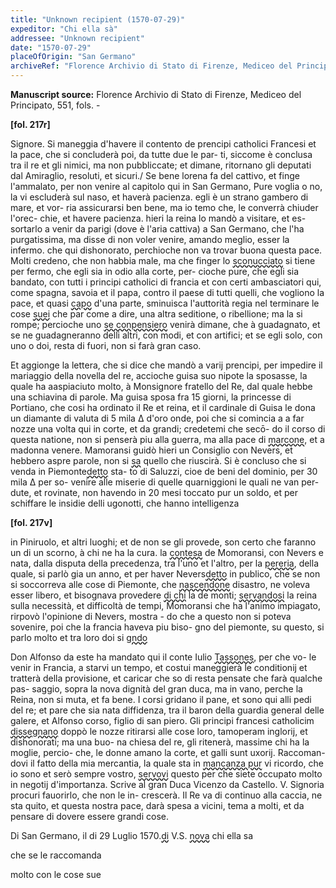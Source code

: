 ```yaml
---
title: "Unknown recipient (1570-07-29)"
expeditor: "Chi ella sà"
addressee: "Unknown recipient"
date: "1570-07-29"
placeOfOrigin: "San Germano"
archiveRef: "Florence Archivio di Stato di Firenze, Mediceo del Principato, 551, fols. -"
---
```


**Manuscript source:** Florence Archivio di Stato di Firenze, Mediceo del Principato, 551, fols. -

**[fol. 217r]**


Signore. Si maneggia d'havere il contento de prencipi catholici Francesi et la pace, che si concluderà poi, da tutte due le par-
ti, siccome è conclusa tra il re et gli nimici, ma non pubbliccate; et 
dimane, ritornano gli deputati dal Amiraglio, resoluti, et sicuri./ 
Se bene lorena fa del cattivo, et finge l'ammalato, per non venire 
al capitolo qui in San Germano, Pure voglia o no, la vi escluderà sul 
naso, et haverà pacienza. egli è un strano gambero di mare, et vor-
ria assicurarsi ben bene, ma io temo che, le converrà  chiuder l'orec-
chie, et havere pacienza. hieri la reina lo mandò a visitare, et es-
sortarlo a venir da parigi (dove è l'aria cattiva) a San Germano, 
che l'ha purgatissima, ma disse di non voler venire, amando meglio, 
esser la infermo. che qui dishonorato, perchioche non va trovar buona 
questa pace. Molti credeno, che non habbia male, ma che finger lo 
<span style="text-decoration: underline wavy;">sconucciato</span> si tiene per fermo, che egli sia in odio alla corte, per-
cioche pure, che egli sia bandato, con tutti i principi catholici di francia et con certi ambasciatori qui, come spagna, savoia et il papa, 
contro il paese di tutti quelli, che vogliono la pace, et quasi <span style="text-decoration: underline wavy;">capo</span>
d'una parte, sminuisca l'auttorità regia nel terminare le cose <span style="text-decoration: underline wavy;">suei</span> che par come a dire, una altra seditione, o ribellione; ma la si 
rompe; percioche uno <span style="text-decoration: underline wavy;">se conpensiero</span> venirà dimane, che à guadagnato, 
et se ne guadagneranno  delli altri, con modi, et con artifici; et se 
egli solo, con uno o doi, resta di fuori, non si farà gran caso.


Et aggionge la lettera, che si dice che mandò a varij prencipi, per 
impedire il mariaggio della novella del re, accioche guisa suo 
nipote la sposasse, la quale ha aaspiaciuto molto, à Monsignore fratello 
del Re, dal quale hebbe una schiavina di parole. Ma 
guisa sposa fra 15 giorni, la princesse di Portiano, che cosi ha 
ordinato il Re et reina, et il cardinale di Guisa le dona un 
diamante di valuta di 5 mila Δ d'oro onde, poi che si comincia a 
a far nozze una volta qui in corte, et da grandi; credetemi che secō-
do il corso di questa natione, non si penserà piu alla guerra, ma 
alla pace di <span style="text-decoration: underline wavy;">marcone</span>, et a madonna venere. Mamoransi guidò 
hieri un Consiglio con Nevers, et hebbero aspre parole, non si <span style="text-decoration: underline wavy;">sa</span> quello 
che riuscirà. Si è concluso che si venda in Piemonte<span style="text-decoration: underline wavy;">detto</span> sta-
to di Saluzzi, cioe de beni del dominio, per 30 mila Δ per so-
venire alle miserie di quelle quarniggioni le quali ne van per-
dute, et rovinate, non havendo in 20 mesi toccato pur un soldo, 
et per schiffare le insidie delli ugonotti, che hanno  intelligenza


**[fol. 217v]**


in Piniruolo, et altri luoghi; et de non se gli provede, son certo che faranno un 
di un scorno, à chi ne ha la cura. la <span style="text-decoration: underline wavy;">contesa</span> de Momoransi, con Nevers
e nata, dalla disputa della precedenza, tra l'uno et l'altro, per la 
<span style="text-decoration: underline wavy;">pereria</span>, della quale, si parlò gia un anno, et per haver Nevers<span style="text-decoration: underline wavy;">detto</span>
in publico, che se non si soccorreva alle cose di Piemonte, che <span style="text-decoration: underline wavy;">nascendone</span>
disastro, ne voleva esser libero, et bisognava provedere <span style="text-decoration: underline wavy;">di chi</span> la de 
monti; <span style="text-decoration: underline wavy;">servandosi</span> la reina sulla necessità, et difficoltà de tempi, Momoransi che ha l'animo impiagato, rirpovò l'opinione di Nevers, mostra -
do che a questo non si poteva sovenire, poi che la francia haveva piu biso-
gno del piemonte, su questo, si parlo molto et tra loro doi si <span style="text-decoration: underline wavy;">gndo</span>


Don Alfonso da este ha mandato qui il conte Iulio <span style="text-decoration: underline wavy;">Tassones</span>, per che vo-
le venir in Francia, a starvi un tempo, et costui maneggierà le conditionij 
et tratterà della provisione, et caricar che so di resta pensate che farà qualche pas-
saggio, sopra la nova dignità del gran duca, ma in vano, perche la 
Reina, non si muta, et fa bene. I corsi gridano il pane, et sono qui 
alli pedi del re; et pare che sia nata diffidenza, tra il baron 
della guardia general delle galere, et Alfonso corso, figlio di san 
piero. Gli principi francesi catholicim <span style="text-decoration: underline wavy;">dissegnano</span> doppò le nozze 
ritirarsi alle cose loro, tamoperam inglorij, et dishonorati; ma una buo-
na chiesa del re, gli ritenerà, massime chi ha la moglie, percio-
che, le donne amano la corte, et galli sunt uxorij. Raccoman-
dovi il fatto della mia mercantia, la quale sta in <span style="text-decoration: underline wavy;">mancanza pur</span>
vi ricordo, che io sono et serò sempre vostro, <span style="text-decoration: underline wavy;">servovi</span> questo per 
che siete occupato molto in negotij d'importanza. Scrive al gran 
Duca Vicenzo da Castello. V. Signoria procuri fauorirlo, che non  le in-
crescerà. Il Re va di continuo alla caccia, ne sta quito, et 
questa nostra  pace, darà spesa a vicini, tema a molti, et da pensare 
di dovere essere grandi  cose.

Di San Germano, il di 29 Luglio 1570.<span style="text-decoration: underline wavy;">di</span> V.S. <span style="text-decoration: underline wavy;">nova</span>
chi ella sa
          
che se le raccomanda
          
molto con le cose sue
        



